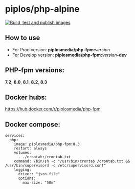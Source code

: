 piplos/php-alpine
======================
[![Build, test and publish images](https://github.com/piplos/php-alpine/actions/workflows/build.yml/badge.svg)](https://github.com/piplos/php-alpine/actions/workflows/build.yml)

## How to use
- For Prod version: **piplosmedia/php-fpm:**_version_
- For Develop version: **piplosmedia/php-fpm:**_version_**-dev**

## PHP-fpm versions:
**7.2**, **8.0**, **8.1**, **8.2**, **8.3**
## Docker hubs:
https://hub.docker.com/r/piplosmedia/php-fpm


## Docker compose:
```
services: 
  php: 
    image: piplosmedia/php-fpm:8.3  
    restart: always  
    volumes:  
      - ./crontab:/crontab.txt  
    command: /bin/sh -c "/usr/bin/crontab /crontab.txt && /usr/bin/supervisord -c /etc/supervisord.conf"  
    logging:  
      driver: "json-file"  
      options:  
        max-size: "50m"
```

